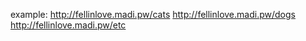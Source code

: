example:
http://fellinlove.madi.pw/cats
http://fellinlove.madi.pw/dogs
http://fellinlove.madi.pw/etc
